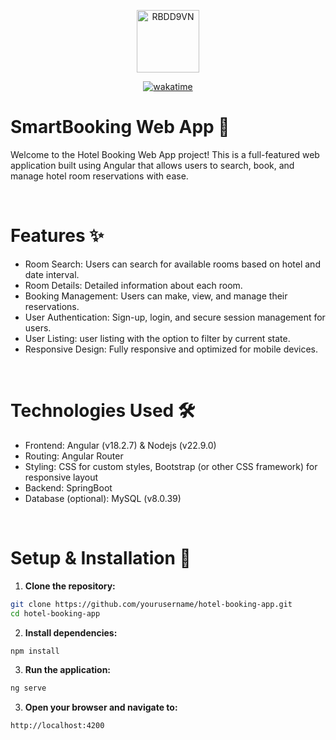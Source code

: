 <p align="center">
<img src="https://i.ibb.co/Fq8SXJd/RBDD9VN.png" alt="RBDD9VN" width="100">
</p>
<p align="center">
<a href="https://wakatime.com/badge/user/6f669f57-e841-48c3-bf35-b6ab4881628f/project/4b59dc5d-5fab-48dd-9dfa-9199a748cc4c"><img src="https://wakatime.com/badge/user/6f669f57-e841-48c3-bf35-b6ab4881628f/project/4b59dc5d-5fab-48dd-9dfa-9199a748cc4c.svg" alt="wakatime"></a>
</p>

# SmartBooking Web App 🏨
Welcome to the Hotel Booking Web App project! This is a full-featured web application built using Angular that allows users to search, book, and manage hotel room reservations with ease.

<br>

# Features ✨
- Room Search: Users can search for available rooms based on hotel and date interval.
- Room Details: Detailed information about each room.
- Booking Management: Users can make, view, and manage their reservations.
- User Authentication: Sign-up, login, and secure session management for users.
- User Listing: user listing with the option to filter by current state.
- Responsive Design: Fully responsive and optimized for mobile devices.


<br>

# Technologies Used 🛠️
- Frontend: Angular (v18.2.7) & Nodejs (v22.9.0)
- Routing: Angular Router
- Styling: CSS for custom styles, Bootstrap (or other CSS framework) for responsive layout
- Backend: SpringBoot
- Database (optional): MySQL (v8.0.39)

<br>

# Setup & Installation 🚀
1. **Clone the repository:**
```bash
git clone https://github.com/yourusername/hotel-booking-app.git
cd hotel-booking-app
```
2. **Install dependencies:**
```bash
npm install
```
3. **Run the application:**
```bash
ng serve
```
3. **Open your browser and navigate to:**
```bash
http://localhost:4200
```